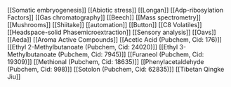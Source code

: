 [[Somatic embryogenesis]]
[[Abiotic stress]]
[[Longan]]
[[Adp-ribosylation Factors]]
[[Gas chromatography]]
[[Beech]]
[[Mass spectrometry]]
[[Mushrooms]]
[[Shiitake]]
[[automation]]
[[Button]]
[[C8 Volatiles]]
[[Headspace-solid Phasemicroextraction]]
[[Sensory analysis]]
[[Oavs]]
[[Aeda]]
[[Aroma Active Compounds]]
[[Acetic Acid (Pubchem, Cid: 176)]]
[[Ethyl 2-Methylbutanoate (Pubchem, Cid: 24020)]]
[[Ethyl 3-Methylbutanoate (Pubchem, Cid: 7945)]]
[[Furaneol (Pubchem, Cid: 19309)]]
[[Methional (Pubchem, Cid: 18635)]]
[[Phenylacetaldehyde (Pubchem, Cid: 998)]]
[[Sotolon (Pubchem, Cid: 62835)]]
[[Tibetan Qingke Jiu]]
